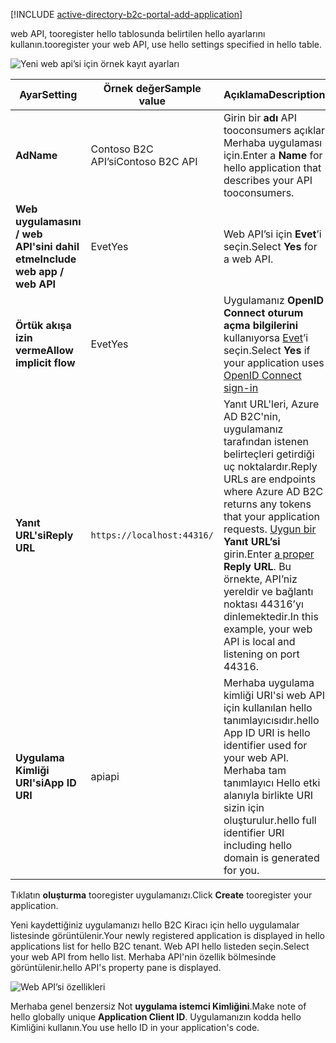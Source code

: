 [!INCLUDE [active-directory-b2c-portal-add-application](active-directory-b2c-portal-add-application.md)]

<span data-ttu-id="4a656-101">web API, tooregister hello tablosunda belirtilen hello ayarlarını kullanın.</span><span class="sxs-lookup"><span data-stu-id="4a656-101">tooregister your web API, use hello settings specified in hello table.</span></span>

![Yeni web api’si için örnek kayıt ayarları](./media/active-directory-b2c-register-web-api/b2c-new-web-api-settings.png)

| <span data-ttu-id="4a656-103">Ayar</span><span class="sxs-lookup"><span data-stu-id="4a656-103">Setting</span></span>      | <span data-ttu-id="4a656-104">Örnek değer</span><span class="sxs-lookup"><span data-stu-id="4a656-104">Sample value</span></span>  | <span data-ttu-id="4a656-105">Açıklama</span><span class="sxs-lookup"><span data-stu-id="4a656-105">Description</span></span>                                        |
| ------------ | ------- | -------------------------------------------------- |
| <span data-ttu-id="4a656-106">**Ad**</span><span class="sxs-lookup"><span data-stu-id="4a656-106">**Name**</span></span> | <span data-ttu-id="4a656-107">Contoso B2C API’si</span><span class="sxs-lookup"><span data-stu-id="4a656-107">Contoso B2C API</span></span> | <span data-ttu-id="4a656-108">Girin bir **adı** API tooconsumers açıklar Merhaba uygulaması için.</span><span class="sxs-lookup"><span data-stu-id="4a656-108">Enter a **Name** for hello application that describes your API tooconsumers.</span></span> | 
| <span data-ttu-id="4a656-109">**Web uygulamasını / web API'sini dahil etme**</span><span class="sxs-lookup"><span data-stu-id="4a656-109">**Include web app / web API**</span></span> | <span data-ttu-id="4a656-110">Evet</span><span class="sxs-lookup"><span data-stu-id="4a656-110">Yes</span></span> | <span data-ttu-id="4a656-111">Web API’si için **Evet**’i seçin.</span><span class="sxs-lookup"><span data-stu-id="4a656-111">Select **Yes** for a web API.</span></span> |
| <span data-ttu-id="4a656-112">**Örtük akışa izin verme**</span><span class="sxs-lookup"><span data-stu-id="4a656-112">**Allow implicit flow**</span></span> | <span data-ttu-id="4a656-113">Evet</span><span class="sxs-lookup"><span data-stu-id="4a656-113">Yes</span></span> | <span data-ttu-id="4a656-114">Uygulamanız **OpenID Connect oturum açma bilgilerini** kullanıyorsa [Evet](../articles/active-directory-b2c/active-directory-b2c-reference-oidc.md)’i seçin.</span><span class="sxs-lookup"><span data-stu-id="4a656-114">Select **Yes** if your application uses [OpenID Connect sign-in](../articles/active-directory-b2c/active-directory-b2c-reference-oidc.md)</span></span> |
| <span data-ttu-id="4a656-115">**Yanıt URL'si**</span><span class="sxs-lookup"><span data-stu-id="4a656-115">**Reply URL**</span></span> | `https://localhost:44316/` | <span data-ttu-id="4a656-116">Yanıt URL'leri, Azure AD B2C'nin, uygulamanız tarafından istenen belirteçleri getirdiği uç noktalardır.</span><span class="sxs-lookup"><span data-stu-id="4a656-116">Reply URLs are endpoints where Azure AD B2C returns any tokens that your application requests.</span></span> <span data-ttu-id="4a656-117">[Uygun bir](../articles/active-directory-b2c/active-directory-b2c-app-registration.md#choosing-a-web-app-or-api-reply-url) **Yanıt URL’si** girin.</span><span class="sxs-lookup"><span data-stu-id="4a656-117">Enter [a proper](../articles/active-directory-b2c/active-directory-b2c-app-registration.md#choosing-a-web-app-or-api-reply-url) **Reply URL**.</span></span> <span data-ttu-id="4a656-118">Bu örnekte, API’niz yereldir ve bağlantı noktası 44316’yı dinlemektedir.</span><span class="sxs-lookup"><span data-stu-id="4a656-118">In this example, your web API is local and listening on port 44316.</span></span> |
| <span data-ttu-id="4a656-119">**Uygulama Kimliği URI'si**</span><span class="sxs-lookup"><span data-stu-id="4a656-119">**App ID URI**</span></span> | <span data-ttu-id="4a656-120">api</span><span class="sxs-lookup"><span data-stu-id="4a656-120">api</span></span> | <span data-ttu-id="4a656-121">Merhaba uygulama kimliği URI'si web API için kullanılan hello tanımlayıcısıdır.</span><span class="sxs-lookup"><span data-stu-id="4a656-121">hello App ID URI is hello identifier used for your web API.</span></span> <span data-ttu-id="4a656-122">Merhaba tam tanımlayıcı Hello etki alanıyla birlikte URI sizin için oluşturulur.</span><span class="sxs-lookup"><span data-stu-id="4a656-122">hello full identifier URI including hello domain is generated for you.</span></span> |

<span data-ttu-id="4a656-123">Tıklatın **oluşturma** tooregister uygulamanızı.</span><span class="sxs-lookup"><span data-stu-id="4a656-123">Click **Create** tooregister your application.</span></span>

<span data-ttu-id="4a656-124">Yeni kaydettiğiniz uygulamanızı hello B2C Kiracı için hello uygulamalar listesinde görüntülenir.</span><span class="sxs-lookup"><span data-stu-id="4a656-124">Your newly registered application is displayed in hello applications list for hello B2C tenant.</span></span> <span data-ttu-id="4a656-125">Web API hello listeden seçin.</span><span class="sxs-lookup"><span data-stu-id="4a656-125">Select your web API from hello list.</span></span> <span data-ttu-id="4a656-126">Merhaba API'nin özellik bölmesinde görüntülenir.</span><span class="sxs-lookup"><span data-stu-id="4a656-126">hello API's property pane is displayed.</span></span>

![Web API’si özellikleri](./media/active-directory-b2c-register-web-api/b2c-web-api-properties.png)

<span data-ttu-id="4a656-128">Merhaba genel benzersiz Not **uygulama istemci Kimliğini**.</span><span class="sxs-lookup"><span data-stu-id="4a656-128">Make note of hello globally unique **Application Client ID**.</span></span> <span data-ttu-id="4a656-129">Uygulamanızın kodda hello Kimliğini kullanın.</span><span class="sxs-lookup"><span data-stu-id="4a656-129">You use hello ID in your application's code.</span></span>
